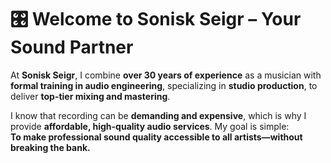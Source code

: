 # 🎛 Welcome to Sonisk Seigr – Your Sound Partner

At **Sonisk Seigr**, I combine **over 30 years of experience** as a musician with **formal training in audio engineering**, specializing in **studio production**, to deliver **top-tier mixing and mastering**.

I know that recording can be **demanding and expensive**, which is why I provide **affordable, high-quality audio services**. My goal is simple:  
**To make professional sound quality accessible to all artists—without breaking the bank.**
